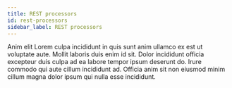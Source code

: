 ```yaml
---
title: REST processors
id: rest-processors
sidebar_label: REST processors
---
```


Anim elit Lorem culpa incididunt in quis sunt anim ullamco ex est ut voluptate aute. Mollit laboris duis enim id sit. Dolor incididunt officia excepteur duis culpa ad ea labore tempor ipsum deserunt do. Irure commodo qui aute cillum incididunt ad. Officia anim sit non eiusmod minim cillum magna dolor ipsum qui nulla esse incididunt.

